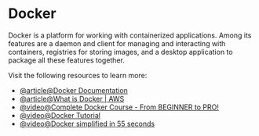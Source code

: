 # Docker

Docker is a platform for working with containerized applications. Among its features are a daemon and client for managing and interacting with containers, registries for storing images, and a desktop application to package all these features together.

Visit the following resources to learn more:

- [@article@Docker Documentation](https://docs.docker.com/)
- [@article@What is Docker | AWS ](https://aws.amazon.com/docker/)
- [@video@Complete Docker Course - From BEGINNER to PRO!](https://www.youtube.com/watch?v=RqTEHSBrYFw)
- [@video@Docker Tutorial](https://youtu.be/3c-iBn73dDE)
- [@video@Docker simplified in 55 seconds](https://youtu.be/vP_4DlOH1G4)
